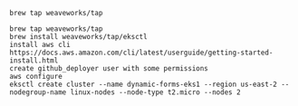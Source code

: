     brew tap weaveworks/tap

    brew tap weaveworks/tap
    brew install weaveworks/tap/eksctl
    install aws cli https://docs.aws.amazon.com/cli/latest/userguide/getting-started-install.html
    create github_deployer user with some permissions
    aws configure
    eksctl create cluster --name dynamic-forms-eks1 --region us-east-2 --nodegroup-name linux-nodes --node-type t2.micro --nodes 2
